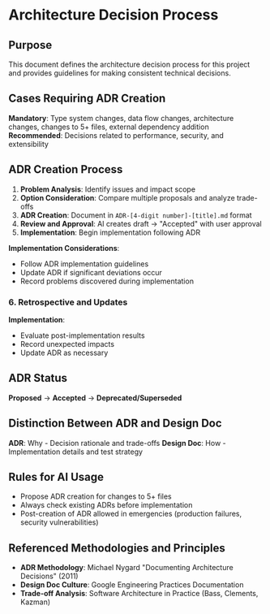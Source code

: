 # Architecture Decision Process

## Purpose

This document defines the architecture decision process for this project and provides guidelines for making consistent technical decisions.

## Cases Requiring ADR Creation

**Mandatory**: Type system changes, data flow changes, architecture changes, changes to 5+ files, external dependency addition
**Recommended**: Decisions related to performance, security, and extensibility

## ADR Creation Process

1. **Problem Analysis**: Identify issues and impact scope
2. **Option Consideration**: Compare multiple proposals and analyze trade-offs
3. **ADR Creation**: Document in `ADR-[4-digit number]-[title].md` format
4. **Review and Approval**: AI creates draft → "Accepted" with user approval
5. **Implementation**: Begin implementation following ADR

**Implementation Considerations**:
- Follow ADR implementation guidelines
- Update ADR if significant deviations occur
- Record problems discovered during implementation

### 6. Retrospective and Updates

**Implementation**:
- Evaluate post-implementation results
- Record unexpected impacts
- Update ADR as necessary

## ADR Status

**Proposed** → **Accepted** → **Deprecated/Superseded**

## Distinction Between ADR and Design Doc

**ADR**: Why - Decision rationale and trade-offs
**Design Doc**: How - Implementation details and test strategy

## Rules for AI Usage

- Propose ADR creation for changes to 5+ files
- Always check existing ADRs before implementation
- Post-creation of ADR allowed in emergencies (production failures, security vulnerabilities)

## Referenced Methodologies and Principles
- **ADR Methodology**: Michael Nygard "Documenting Architecture Decisions" (2011)
- **Design Doc Culture**: Google Engineering Practices Documentation
- **Trade-off Analysis**: Software Architecture in Practice (Bass, Clements, Kazman)